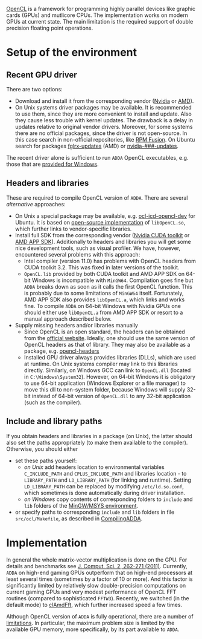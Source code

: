 

[OpenCL](http://www.khronos.org/opencl/) is a framework for programming highly parallel devices like graphic cards (GPUs) and mutlicore CPUs. The implementation works on modern GPUs at current state. The main limitation is the required support of double precision floating point operations.

# Setup of the environment #

## Recent GPU driver ##

There are two options:
  * Download and install it from the corresponding vendor ([Nvidia](http://www.nvidia.com/page/drivers.html) or [AMD](http://support.amd.com/us/gpudownload)).
  * On Unix systems driver packages may be available. It is recommended to use them, since they are more convenient to install and update. Also they cause less trouble with kernel updates. The drawback is a delay in updates relative to original vendor drivers. Moreover, for some systems there are no official packages, since the driver is not open-source. In this case search in non-official repositories, like [RPM Fusion](http://rpmfusion.org/). On Ubuntu search for packages [fglrx-updates](http://packages.ubuntu.com/search?suite=default&section=all&arch=any&keywords=fglrx-updates) (AMD) or [nvidia-###-updates](http://packages.ubuntu.com/search?suite=default&section=all&arch=any&keywords=nvidia+updates).

The recent driver alone is sufficient to run `ADDA` OpenCL executables, e.g. those that are [provided for Windows](PackageDescription.md#windows-executables).

## Headers and libraries ##

These are required to compile OpenCL version of `ADDA`. There are several _alternative_ approaches:
  * On Unix a special package may be available, e.g. [ocl-icd-opencl-dev](http://packages.ubuntu.com/search?keywords=ocl-icd-opencl-dev) for Ubuntu. It is based on [open-source implementation](https://forge.imag.fr/projects/ocl-icd/) of `libOpenCL.so`, which further links to vendor-specific libraries.
  * Install full SDK from the corresponding vendor ([Nvidia CUDA toolkit](http://developer.nvidia.com/cuda-toolkit-sdk) or [AMD APP SDK](http://developer.amd.com/sdks/AMDAPPSDK/Pages/default.aspx)). Additionally to headers and libraries you will get some nice development tools, such as visual profiler. We have, however, encountered several problems with this approach:
    * Intel compiler (version 11.0) has problems with OpenCL headers from CUDA toolkit 3.2. This was fixed in later versions of the toolkit.
    * `OpenCL.lib` provided by both CUDA toolkit and AMD APP SDK on 64-bit Windows is incompatible with `MinGW64`. Compilation goes fine but `ADDA` breaks down as soon as it calls the first OpenCL function. This is probably due to some limitations of `MinGW64` itself. Fortunately, AMD APP SDK also provides `libOpenCL.a`, which links and works fine. To compile `ADDA` on 64-bit Windows with Nvidia GPUs one should either use `libOpenCL.a` from AMD APP SDK or resort to a manual approach described below.
  * Supply missing headers and/or libraries manually
    * Since OpenCL is an open standard, the headers can be obtained from the [official website](http://www.khronos.org/registry/cl/). Ideally, one should use the same version of OpenCL headers as that of library. They may also be available as a package, e.g. [opencl-headers](http://packages.ubuntu.com/search?keywords=opencl-headers)
    * Installed GPU driver always provides libraries (DLLs), which are used at runtime. On Unix systems compiler may link to this libraries directly. Similarly, on Windows GCC can link to `OpenCL.dll` (located in `C:\Windows\System32`). However, on 64-bit Windows it is obligatory to use 64-bit application (Windows Explorer or a file manager) to move this dll to non-system folder, because Windows will supply 32-bit instead of 64-bit version of `OpenCL.dll` to any 32-bit application (such as the compiler).

## Include and library paths ##

If you obtain headers and libraries in a package (on Unix), the latter should also set the paths appropriately (to make them available to the compiler). Otherwise, you should either
  * set these paths yourself:
    * _on Unix_ add headers location to environmental variables `C_INCLUDE_PATH` and `CPLUS_INCLUDE_PATH` and libraries location - to `LIBRARY_PATH` and `LD_LIBRARY_PATH` (for linking and runtime). Setting `LD_LIBRARY_PATH` can be replaced by modifying `/etc/ld.so.conf`, which sometimes is done automatically during driver installation.
    * _on Windows_ copy contents of corresponding folders to `include` and `lib` folders of the [MinGW/MSYS environment](InstallingMinGW.md#advanced-options).
  * or specify paths to corresponding `include` and `lib` folders in file `src/ocl/Makefile`, as described in [CompilingADDA](CompilingADDA.md).

# Implementation #

In general the whole matrix-vector multiplication is done on the GPU.
For details and benchmarks see [J. Comput. Sci. 2, 262-271 (2011)](http://dx.doi.org/10.1016/j.jocs.2011.05.011). Currently, `ADDA` on high-end gaming GPUs outperform that on high-end processors at least several times (sometimes by a factor of 10 or more). And this factor is significantly limited by relatively slow double-precision computations on current gaming GPUs and very modest performance of OpenCL FFT routines (compared to sophisticated `FFTW3`). Recently, we switched (in the default mode) to [clAmdFft](InstallingclAmdFft.md), which further increased speed a few times.

Although OpenCL version of `ADDA` is fully operational, there are a number of [limitations](http://code.google.com/p/a-dda/issues/list?q=label:OpenCL). In particular, the maximum problem size is limited by the available GPU memory, more specifically, by its part available to `ADDA`.
